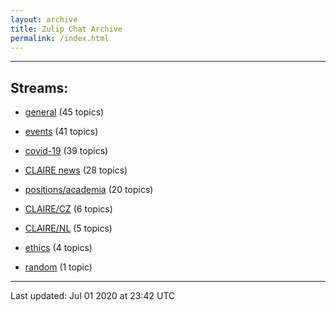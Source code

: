 ```yaml
---
layout: archive
title: Zulip Chat Archive
permalink: /index.html
---
```


---

## Streams:

* [general](stream/201199-general/index.html) (45 topics)

* [events](stream/201207-events/index.html) (41 topics)

* [covid-19](stream/226112-covid-19/index.html) (39 topics)

* [CLAIRE news](stream/201957-CLAIRE-news/index.html) (28 topics)

* [positions/academia](stream/203258-positions/academia/index.html) (20 topics)

* [CLAIRE/CZ](stream/203399-CLAIRE/CZ/index.html) (6 topics)

* [CLAIRE/NL](stream/203255-CLAIRE/NL/index.html) (5 topics)

* [ethics](stream/228366-ethics/index.html) (4 topics)

* [random](stream/202125-random/index.html) (1 topic)

<hr><p>Last updated: Jul 01 2020 at 23:42 UTC</p>